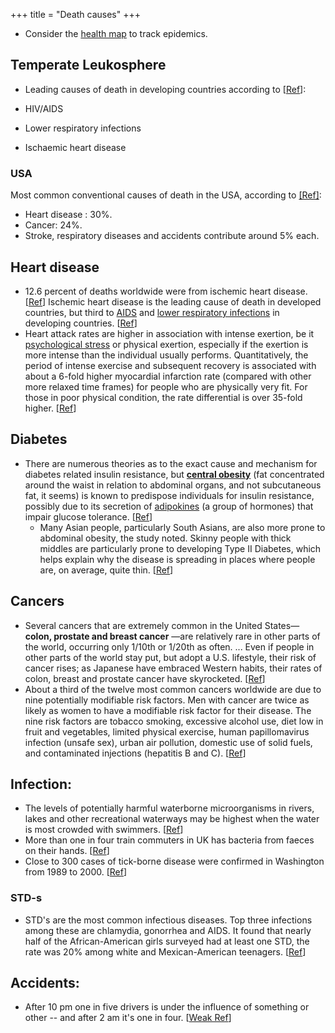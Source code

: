 +++
title = "Death causes"
+++

- Consider the [health map](http://www.healthmap.org/en) to track epidemics.

## Temperate Leukosphere
- Leading causes of death in developing countries according to \[[Ref](http://ucatlas.ucsc.edu/cause.php)\]:

- HIV/AIDS
- Lower respiratory infections
- Ischaemic heart disease
    
### USA
 Most common conventional causes of death in the USA, according to [\[Ref\]](http://danger.mongabay.com/causes_of_death_percent.htm):

- Heart disease : 30%. 
- Cancer: 24%.
- Stroke, respiratory diseases and accidents contribute around 5% each.

## Heart disease
- 12.6 percent of deaths worldwide were from ischemic heart disease. \[[Ref](http://www.who.int/entity/whr/2004/en/report04_en.pdf)\] Ischemic heart disease is the leading cause of death in developed countries, but third to [AIDS](http://en.wikipedia.org/wiki/AIDS "AIDS") and [lower respiratory infections](http://en.wikipedia.org/wiki/Lower_respiratory_infection "Lower respiratory infection") in developing countries. \[[Ref](http://ucatlas.ucsc.edu/cause.php)\]
- Heart attack rates are higher in association with intense exertion, be it [psychological stress](http://en.wikipedia.org/wiki/Stress_%28psychology%29 "Stress (psychology)") or physical exertion, especially if the exertion is more intense than the individual usually performs. Quantitatively, the period of intense exercise and subsequent recovery is associated with about a 6-fold higher myocardial infarction rate (compared with other more relaxed time frames) for people who are physically very fit. For those in poor physical condition, the rate differential is over 35-fold higher. \[[Ref](http://circ.ahajournals.org/cgi/reprint/97/18/1837.pdf)\]
    
## Diabetes
- There are numerous theories as to the exact cause and mechanism for diabetes related insulin resistance, but [**central obesity**](http://en.wikipedia.org/wiki/Central_obesity "Central obesity") (fat concentrated around the waist in relation to abdominal organs, and not subcutaneous fat, it seems) is known to predispose individuals for insulin resistance, possibly due to its secretion of [adipokines](http://en.wikipedia.org/wiki/Adipokine "Adipokine") (a group of hormones) that impair glucose tolerance. \[[Ref](http://en.wikipedia.org/wiki/Diabetes_mellitus_type_2)\]
    - Many Asian people, particularly South Asians, are also more prone to abdominal obesity, the study noted. Skinny people with thick middles are particularly prone to developing Type II Diabetes, which helps explain why the disease is spreading in places where people are, on average, quite thin. \[[Ref](http://www.time.com/time/world/article/0,8599,1902100,00.html?xid=rss-world)\]

## Cancers
- Several cancers that are extremely common in the United States— **colon, prostate and breast cancer** —are relatively rare in other parts of the world, occurring only 1/10th or 1/20th as often. ... Even if people in other parts of the world stay put, but adopt a U.S. lifestyle, their risk of cancer rises; as Japanese have embraced Western habits, their rates of colon, breast and prostate cancer have skyrocketed. \[[Ref](http://www.newsweek.com/id/141495/page/1)\]
- About a third of the twelve most common cancers worldwide are due to nine potentially modifiable risk factors. Men with cancer are twice as likely as women to have a modifiable risk factor for their disease. The nine risk factors are tobacco smoking, excessive alcohol use, diet low in fruit and vegetables, limited physical exercise, human papillomavirus infection (unsafe sex), urban air pollution, domestic use of solid fuels, and contaminated injections (hepatitis B and C). \[[Ref](http://www.thelancet.com/journals/lancet/article/PIIS0140673605677252/fulltext)\]


## Infection:
- The levels of potentially harmful waterborne microorganisms in rivers, lakes and other recreational waterways may be highest when the water is most crowded with swimmers. \[[Ref](http://www.sciencedaily.com/releases/2007/07/070702145113.htm)\]
- More than one in four train commuters in UK has bacteria from faeces on their hands. \[[Ref](http://news.bbc.co.uk/2/hi/health/7667499.stm)\]
- Close to 300 cases of tick-borne disease were confirmed in Washington from 1989 to 2000. \[[Ref](http://www.doh.wa.gov/ehp/TS/Zoo/WATickDiseases.htm)\]

### STD-s
- STD's are the most common infectious diseases. Top three infections among these are chlamydia, gonorrhea and AIDS. It found that nearly half of the African-American girls surveyed had at least one STD, the rate was 20% among white and Mexican-American teenagers. \[[Ref](http://news.bbc.co.uk/2/hi/americas/7290088.stm)\]

## Accidents:
- After 10 pm one in five drivers is under the influence of something or other -- and after 2 am it's one in four. \[[Weak Ref](http://marriage.about.com/b/a/053340.htm)\]
